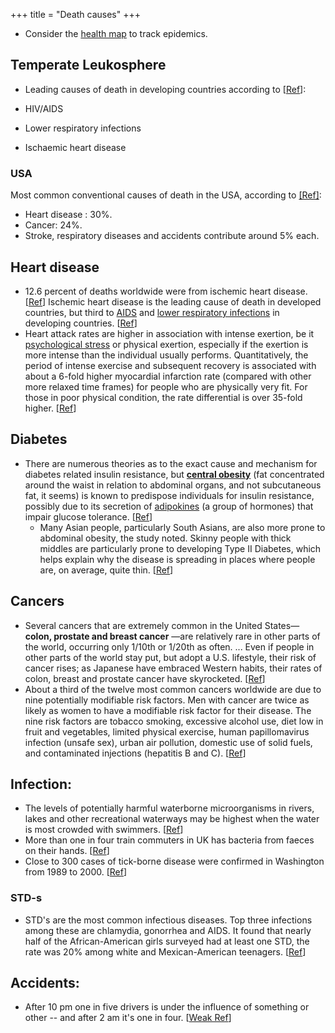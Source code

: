 +++
title = "Death causes"
+++

- Consider the [health map](http://www.healthmap.org/en) to track epidemics.

## Temperate Leukosphere
- Leading causes of death in developing countries according to \[[Ref](http://ucatlas.ucsc.edu/cause.php)\]:

- HIV/AIDS
- Lower respiratory infections
- Ischaemic heart disease
    
### USA
 Most common conventional causes of death in the USA, according to [\[Ref\]](http://danger.mongabay.com/causes_of_death_percent.htm):

- Heart disease : 30%. 
- Cancer: 24%.
- Stroke, respiratory diseases and accidents contribute around 5% each.

## Heart disease
- 12.6 percent of deaths worldwide were from ischemic heart disease. \[[Ref](http://www.who.int/entity/whr/2004/en/report04_en.pdf)\] Ischemic heart disease is the leading cause of death in developed countries, but third to [AIDS](http://en.wikipedia.org/wiki/AIDS "AIDS") and [lower respiratory infections](http://en.wikipedia.org/wiki/Lower_respiratory_infection "Lower respiratory infection") in developing countries. \[[Ref](http://ucatlas.ucsc.edu/cause.php)\]
- Heart attack rates are higher in association with intense exertion, be it [psychological stress](http://en.wikipedia.org/wiki/Stress_%28psychology%29 "Stress (psychology)") or physical exertion, especially if the exertion is more intense than the individual usually performs. Quantitatively, the period of intense exercise and subsequent recovery is associated with about a 6-fold higher myocardial infarction rate (compared with other more relaxed time frames) for people who are physically very fit. For those in poor physical condition, the rate differential is over 35-fold higher. \[[Ref](http://circ.ahajournals.org/cgi/reprint/97/18/1837.pdf)\]
    
## Diabetes
- There are numerous theories as to the exact cause and mechanism for diabetes related insulin resistance, but [**central obesity**](http://en.wikipedia.org/wiki/Central_obesity "Central obesity") (fat concentrated around the waist in relation to abdominal organs, and not subcutaneous fat, it seems) is known to predispose individuals for insulin resistance, possibly due to its secretion of [adipokines](http://en.wikipedia.org/wiki/Adipokine "Adipokine") (a group of hormones) that impair glucose tolerance. \[[Ref](http://en.wikipedia.org/wiki/Diabetes_mellitus_type_2)\]
    - Many Asian people, particularly South Asians, are also more prone to abdominal obesity, the study noted. Skinny people with thick middles are particularly prone to developing Type II Diabetes, which helps explain why the disease is spreading in places where people are, on average, quite thin. \[[Ref](http://www.time.com/time/world/article/0,8599,1902100,00.html?xid=rss-world)\]

## Cancers
- Several cancers that are extremely common in the United States— **colon, prostate and breast cancer** —are relatively rare in other parts of the world, occurring only 1/10th or 1/20th as often. ... Even if people in other parts of the world stay put, but adopt a U.S. lifestyle, their risk of cancer rises; as Japanese have embraced Western habits, their rates of colon, breast and prostate cancer have skyrocketed. \[[Ref](http://www.newsweek.com/id/141495/page/1)\]
- About a third of the twelve most common cancers worldwide are due to nine potentially modifiable risk factors. Men with cancer are twice as likely as women to have a modifiable risk factor for their disease. The nine risk factors are tobacco smoking, excessive alcohol use, diet low in fruit and vegetables, limited physical exercise, human papillomavirus infection (unsafe sex), urban air pollution, domestic use of solid fuels, and contaminated injections (hepatitis B and C). \[[Ref](http://www.thelancet.com/journals/lancet/article/PIIS0140673605677252/fulltext)\]


## Infection:
- The levels of potentially harmful waterborne microorganisms in rivers, lakes and other recreational waterways may be highest when the water is most crowded with swimmers. \[[Ref](http://www.sciencedaily.com/releases/2007/07/070702145113.htm)\]
- More than one in four train commuters in UK has bacteria from faeces on their hands. \[[Ref](http://news.bbc.co.uk/2/hi/health/7667499.stm)\]
- Close to 300 cases of tick-borne disease were confirmed in Washington from 1989 to 2000. \[[Ref](http://www.doh.wa.gov/ehp/TS/Zoo/WATickDiseases.htm)\]

### STD-s
- STD's are the most common infectious diseases. Top three infections among these are chlamydia, gonorrhea and AIDS. It found that nearly half of the African-American girls surveyed had at least one STD, the rate was 20% among white and Mexican-American teenagers. \[[Ref](http://news.bbc.co.uk/2/hi/americas/7290088.stm)\]

## Accidents:
- After 10 pm one in five drivers is under the influence of something or other -- and after 2 am it's one in four. \[[Weak Ref](http://marriage.about.com/b/a/053340.htm)\]
